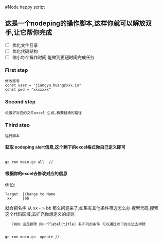 #Node happy script


## 这是一个nodeping的操作脚本,这样你就可以解放双手,让它帮你完成

- [ ] 优化文件目录
- [ ] 优化代码结构
- [ ] 缩小每个操作时间,能做到更短时间完成任务

###   First step
    修改账号
    const user = "jiangyu.huang@xxx.io"
    const pwd = "xxxxxxx"
###  Second step
    设置好对应的文件excel 生成,和要替换的路径

### Third  steo
    运行脚本
#### 获取 nodeping alert信息,这个剩下的excel格式你自己定义即可
```shell

go run main.go all  //

```
#### 根据你的excel去修改对应的信息
 例如:
```
Target	|Change to Name
 xx	    |bb
```
就会把名字 从 xx - > bb
那么问题来了,如果有其他条件筛选怎么办
搜索代码,搜索这个代码区域,去扩充你想定义的规则
```
   TODO 这是排除 同一个label(title) 有不同的条件 可以通过以下的方法去排除
```

```shell

go run main.go  update //

```

 